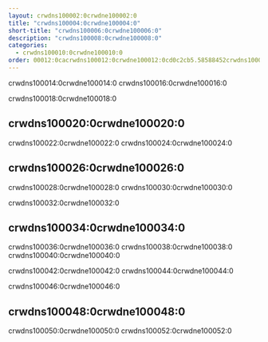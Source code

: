 ```yaml
---
layout: crwdns100002:0crwdne100002:0
title: "crwdns100004:0crwdne100004:0"
short-title: "crwdns100006:0crwdne100006:0"
description: "crwdns100008:0crwdne100008:0"
categories:
  - crwdns100010:0crwdne100010:0
order: 00012:0cacrwdns100012:0crwdne100012:0cd0c2cb5.58588452crwdns100012:0crwdne100012:0
---
```

crwdns100014:0crwdne100014:0 crwdns100016:0crwdne100016:0

crwdns100018:0crwdne100018:0

## crwdns100020:0crwdne100020:0

crwdns100022:0crwdne100022:0 crwdns100024:0crwdne100024:0

## crwdns100026:0crwdne100026:0

crwdns100028:0crwdne100028:0 crwdns100030:0crwdne100030:0

crwdns100032:0crwdne100032:0

## crwdns100034:0crwdne100034:0

crwdns100036:0crwdne100036:0 crwdns100038:0crwdne100038:0 crwdns100040:0crwdne100040:0

crwdns100042:0crwdne100042:0 crwdns100044:0crwdne100044:0

crwdns100046:0crwdne100046:0

## crwdns100048:0crwdne100048:0

crwdns100050:0crwdne100050:0 crwdns100052:0crwdne100052:0